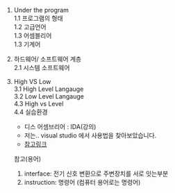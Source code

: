 1. Under the program    
    1.1 프로그램의 형태  
    1.2 고급언어  
    1.3 어셈블리어  
    1.3 기계어  

2. 하드웨어/ 소프트웨어 계층    
    2.1 시스템 소프트웨어  

3. High VS Low    
    3.1 High Level Langauge  
    3.2 Low Level Langauge  
    4.3 High vs Level  
    4.4 실습환경  
	* 디스 어셈브리어 : IDA(강의)
	* 저는.. visual studio 에서 사용법을 찾아보았습니다.
    * [참고링크](https://wendys.tistory.com/21)

    참고(용어)
	1. interface: 전기 신호 변환으로 주변장치를 서로 잇는부분
	2. instruction: 명령어 (컴퓨터 용어로는 명령어)


